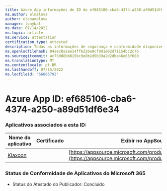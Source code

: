 ```yaml
---
title: Azure App informações de ID do ef685106-cba6-4374-a250-a89d51df6e34
ms.author: elmalova
author: elenamalova
manager: tonybal
ms.date: 07/14/2022
ms.topic: article
ms.service: attestation
certification_type: attested
description: Todas as informações de segurança e conformidade disponíveis para ef685106-cba6-4374-a250-a89d51df6e34.
ms.openlocfilehash: 04aec0a2ee14ff6226e0cf891e02d71154bc2c76
ms.sourcegitcommit: ac75dd8bb815bc9e8b1d5b39a2d2dbe46e65f680
ms.translationtype: MT
ms.contentlocale: pt-BR
ms.lasthandoff: 07/15/2022
ms.locfileid: "66805792"
---
```

# <a name="azure-app-id-ef685106-cba6-4374-a250-a89d51df6e34"></a>Azure App ID: ef685106-cba6-4374-a250-a89d51df6e34


### <a name="apps-associated-with-this-id"></a>Aplicativos associados a esta ID:
| **Nome do aplicativo** | **Certificado** | **Exibir no AppSource** |
|--------------|---------------|-----------------------|
| [Klaxoon](../forward/WA104382058.md) |  | [https://appsource.microsoft.com/product/office/WA104382058](https://appsource.microsoft.com/product/office/WA104382058) |

### <a name="microsoft-365-app-compliance-status"></a>Status de Conformidade de Aplicativos do Microsoft 365
- Status do Atestado do Publicador: Concluído
